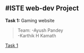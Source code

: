 #ISTE web-dev Project
---
**Task 1:** Gaming website  

>Team:    -Ayush Pandey   
       -Karthik H Kamath 
       
[Task 1](https://karthikhkamath.github.io/WebDevProject/)
